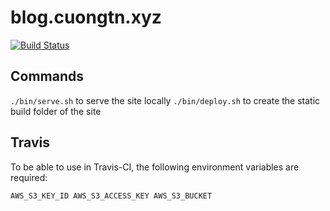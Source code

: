 # blog.cuongtn.xyz

[![Build Status](https://travis-ci.com/cuongtranx/blog.svg?branch=master)](https://travis-ci.com/cuongtranx/blog)

## Commands

`./bin/serve.sh` to serve the site locally
`./bin/deploy.sh` to create the static build folder of the site

## Travis

To be able to use in Travis-CI, the following environment variables are required:

`
AWS_S3_KEY_ID
AWS_S3_ACCESS_KEY
AWS_S3_BUCKET
`
